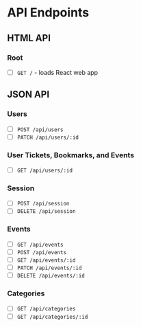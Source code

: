 # API Endpoints

## HTML API

### Root
- [ ] `GET /` - loads React web app

## JSON API

### Users
- [ ] `POST /api/users`
- [ ] `PATCH /api/users/:id`

### User Tickets, Bookmarks, and Events
- [ ] `GET /api/users/:id`

### Session
- [ ] `POST /api/session`
- [ ] `DELETE /api/session`

### Events
- [ ] `GET /api/events`
- [ ] `POST /api/events`
- [ ] `GET /api/events/:id`
- [ ] `PATCH /api/events/:id`
- [ ] `DELETE /api/events/:id`

### Categories
- [ ] `GET /api/categories`
- [ ] `GET /api/categories/:id`
